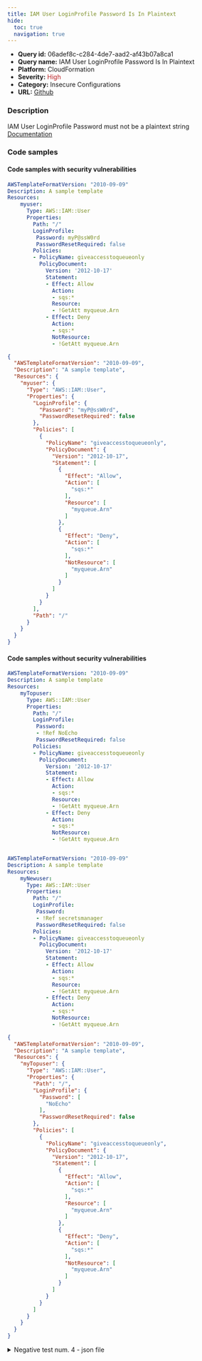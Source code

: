 ```yaml
---
title: IAM User LoginProfile Password Is In Plaintext
hide:
  toc: true
  navigation: true
---
```


<style>
  .highlight .hll {
    background-color: #ff171742;
  }
  .md-content {
    max-width: 1100px;
    margin: 0 auto;
  }
</style>

-   **Query id:** 06adef8c-c284-4de7-aad2-af43b07a8ca1
-   **Query name:** IAM User LoginProfile Password Is In Plaintext
-   **Platform:** CloudFormation
-   **Severity:** <span style="color:#bb2124">High</span>
-   **Category:** Insecure Configurations
-   **URL:** [Github](https://github.com/Checkmarx/kics/tree/master/assets/queries/cloudFormation/aws/iam_user_login_profile_password_is_in_plaintext)

### Description
IAM User LoginProfile Password must not be a plaintext string<br>
[Documentation](https://docs.aws.amazon.com/AWSCloudFormation/latest/UserGuide/aws-properties-iam-user.html)

### Code samples
#### Code samples with security vulnerabilities
```yaml title="Positive test num. 1 - yaml file" hl_lines="9"
AWSTemplateFormatVersion: "2010-09-09"
Description: A sample template
Resources:
    myuser:
      Type: AWS::IAM::User
      Properties:
        Path: "/"
        LoginProfile:
         Password: myP@ssW0rd
         PasswordResetRequired: false
        Policies:
        - PolicyName: giveaccesstoqueueonly
          PolicyDocument:
            Version: '2012-10-17'
            Statement:
            - Effect: Allow
              Action:
              - sqs:*
              Resource:
              - !GetAtt myqueue.Arn
            - Effect: Deny
              Action:
              - sqs:*
              NotResource:
              - !GetAtt myqueue.Arn

```
```json title="Positive test num. 2 - json file" hl_lines="9"
{
  "AWSTemplateFormatVersion": "2010-09-09",
  "Description": "A sample template",
  "Resources": {
    "myuser": {
      "Type": "AWS::IAM::User",
      "Properties": {
        "LoginProfile": {
          "Password": "myP@ssW0rd",
          "PasswordResetRequired": false
        },
        "Policies": [
          {
            "PolicyName": "giveaccesstoqueueonly",
            "PolicyDocument": {
              "Version": "2012-10-17",
              "Statement": [
                {
                  "Effect": "Allow",
                  "Action": [
                    "sqs:*"
                  ],
                  "Resource": [
                    "myqueue.Arn"
                  ]
                },
                {
                  "Effect": "Deny",
                  "Action": [
                    "sqs:*"
                  ],
                  "NotResource": [
                    "myqueue.Arn"
                  ]
                }
              ]
            }
          }
        ],
        "Path": "/"
      }
    }
  }
}

```


#### Code samples without security vulnerabilities
```yaml title="Negative test num. 1 - yaml file"
AWSTemplateFormatVersion: "2010-09-09"
Description: A sample template
Resources:
    myTopuser:
      Type: AWS::IAM::User
      Properties:
        Path: "/"
        LoginProfile:
         Password:
         - !Ref NoEcho
         PasswordResetRequired: false
        Policies:
        - PolicyName: giveaccesstoqueueonly
          PolicyDocument:
            Version: '2012-10-17'
            Statement:
            - Effect: Allow
              Action:
              - sqs:*
              Resource:
              - !GetAtt myqueue.Arn
            - Effect: Deny
              Action:
              - sqs:*
              NotResource:
              - !GetAtt myqueue.Arn

```
```yaml title="Negative test num. 2 - yaml file"

AWSTemplateFormatVersion: "2010-09-09"
Description: A sample template
Resources:
    myNewuser:
      Type: AWS::IAM::User
      Properties:
        Path: "/"
        LoginProfile:
         Password:
         - !Ref secretsmanager
         PasswordResetRequired: false
        Policies:
        - PolicyName: giveaccesstoqueueonly
          PolicyDocument:
            Version: '2012-10-17'
            Statement:
            - Effect: Allow
              Action:
              - sqs:*
              Resource:
              - !GetAtt myqueue.Arn
            - Effect: Deny
              Action:
              - sqs:*
              NotResource:
              - !GetAtt myqueue.Arn

```
```json title="Negative test num. 3 - json file"
{
  "AWSTemplateFormatVersion": "2010-09-09",
  "Description": "A sample template",
  "Resources": {
    "myTopuser": {
      "Type": "AWS::IAM::User",
      "Properties": {
        "Path": "/",
        "LoginProfile": {
          "Password": [
            "NoEcho"
          ],
          "PasswordResetRequired": false
        },
        "Policies": [
          {
            "PolicyName": "giveaccesstoqueueonly",
            "PolicyDocument": {
              "Version": "2012-10-17",
              "Statement": [
                {
                  "Effect": "Allow",
                  "Action": [
                    "sqs:*"
                  ],
                  "Resource": [
                    "myqueue.Arn"
                  ]
                },
                {
                  "Effect": "Deny",
                  "Action": [
                    "sqs:*"
                  ],
                  "NotResource": [
                    "myqueue.Arn"
                  ]
                }
              ]
            }
          }
        ]
      }
    }
  }
}

```
<details><summary>Negative test num. 4 - json file</summary>

```json
{
  "Resources": {
    "myNewuser": {
      "Type": "AWS::IAM::User",
      "Properties": {
        "Path": "/",
        "LoginProfile": {
          "Password": [
            "secretsmanager"
          ],
          "PasswordResetRequired": false
        },
        "Policies": [
          {
            "PolicyName": "giveaccesstoqueueonly",
            "PolicyDocument": {
              "Version": "2012-10-17",
              "Statement": [
                {
                  "Effect": "Allow",
                  "Action": [
                    "sqs:*"
                  ],
                  "Resource": [
                    "myqueue.Arn"
                  ]
                },
                {
                  "Effect": "Deny",
                  "Action": [
                    "sqs:*"
                  ],
                  "NotResource": [
                    "myqueue.Arn"
                  ]
                }
              ]
            }
          }
        ]
      }
    }
  },
  "AWSTemplateFormatVersion": "2010-09-09",
  "Description": "A sample template"
}

```
</details>
